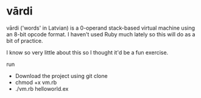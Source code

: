 # vārdi

vārdi ('words' in Latvian) is a 0-operand stack-based virtual machine using an 8-bit opcode format. I haven't used Ruby much lately so this will do as a bit of practice.

I know so very little about this so I thought it'd be a fun exercise.

run 
* Download the project using git clone
* chmod +x vm.rb
* ./vm.rb helloworld.ex

